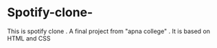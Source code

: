# Spotify-clone-
This is spotify clone . A final project from "apna college" .  It is based on HTML and CSS
